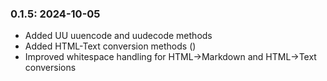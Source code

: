### 0.1.5: 2024-10-05
- Added UU uuencode and uudecode methods
- Added HTML-Text conversion methods ()
- Improved whitespace handling for HTML->Markdown and HTML->Text conversions
